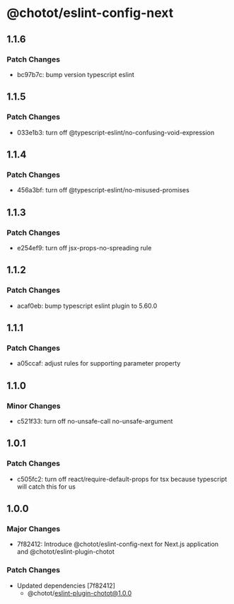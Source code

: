 # @chotot/eslint-config-next

## 1.1.6

### Patch Changes

- bc97b7c: bump version typescript eslint

## 1.1.5

### Patch Changes

- 033e1b3: turn off @typescript-eslint/no-confusing-void-expression

## 1.1.4

### Patch Changes

- 456a3bf: turn off @typescript-eslint/no-misused-promises

## 1.1.3

### Patch Changes

- e254ef9: turn off jsx-props-no-spreading rule

## 1.1.2

### Patch Changes

- acaf0eb: bump typescript eslint plugin to 5.60.0

## 1.1.1

### Patch Changes

- a05ccaf: adjust rules for supporting parameter property

## 1.1.0

### Minor Changes

- c521f33: turn off no-unsafe-call no-unsafe-argument

## 1.0.1

### Patch Changes

- c505fc2: turn off react/require-default-props for tsx because typescript will catch this for us

## 1.0.0

### Major Changes

- 7f82412: Introduce @chotot/eslint-config-next for Next.js application and @chotot/eslint-plugin-chotot

### Patch Changes

- Updated dependencies [7f82412]
  - @chotot/eslint-plugin-chotot@1.0.0
